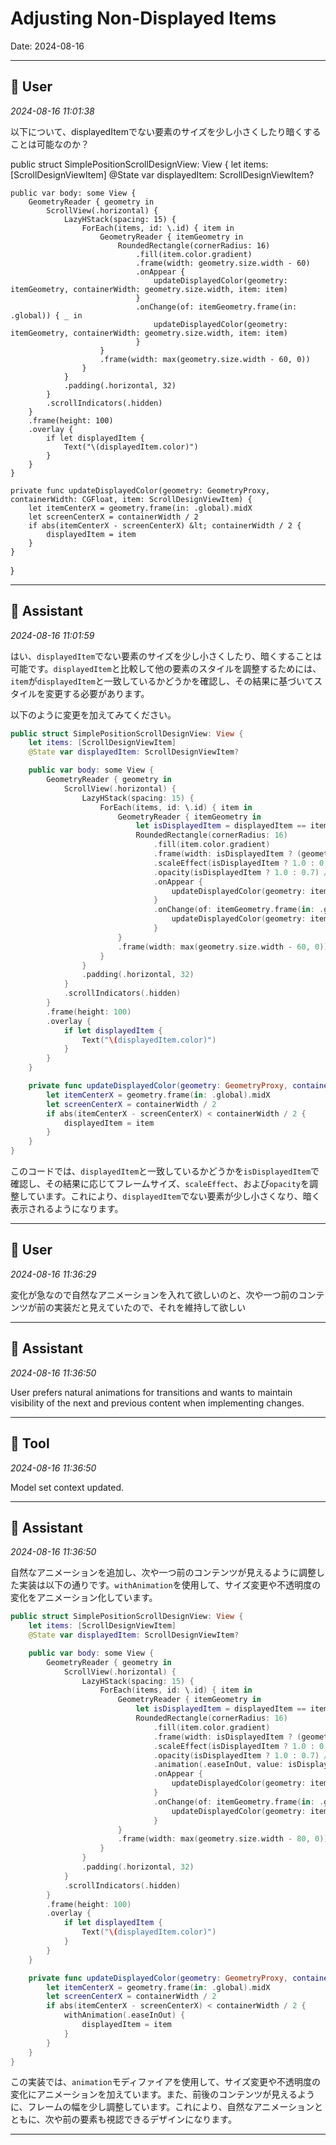 # Adjusting Non-Displayed Items

Date: 2024-08-16

---

## 👤 User
*2024-08-16 11:01:38*

以下について、displayedItemでない要素のサイズを少し小さくしたり暗くすることは可能なのか？

public struct SimplePositionScrollDesignView: View {
    let items: [ScrollDesignViewItem]
    @State var displayedItem: ScrollDesignViewItem?

    public var body: some View {
        GeometryReader { geometry in
            ScrollView(.horizontal) {
                LazyHStack(spacing: 15) {
                    ForEach(items, id: \.id) { item in
                        GeometryReader { itemGeometry in
                            RoundedRectangle(cornerRadius: 16)
                                .fill(item.color.gradient)
                                .frame(width: geometry.size.width - 60)
                                .onAppear {
                                    updateDisplayedColor(geometry: itemGeometry, containerWidth: geometry.size.width, item: item)
                                }
                                .onChange(of: itemGeometry.frame(in: .global)) { _ in
                                    updateDisplayedColor(geometry: itemGeometry, containerWidth: geometry.size.width, item: item)
                                }
                        }
                        .frame(width: max(geometry.size.width - 60, 0))
                    }
                }
                .padding(.horizontal, 32)
            }
            .scrollIndicators(.hidden)
        }
        .frame(height: 100)
        .overlay {
            if let displayedItem {
                Text("\(displayedItem.color)")
            }
        }
    }

    private func updateDisplayedColor(geometry: GeometryProxy, containerWidth: CGFloat, item: ScrollDesignViewItem) {
        let itemCenterX = geometry.frame(in: .global).midX
        let screenCenterX = containerWidth / 2
        if abs(itemCenterX - screenCenterX) &lt; containerWidth / 2 {
            displayedItem = item
        }
    }
}

---

## 🤖 Assistant
*2024-08-16 11:01:59*

はい、`displayedItem`でない要素のサイズを少し小さくしたり、暗くすることは可能です。`displayedItem`と比較して他の要素のスタイルを調整するためには、`item`が`displayedItem`と一致しているかどうかを確認し、その結果に基づいてスタイルを変更する必要があります。

以下のように変更を加えてみてください。

```swift
public struct SimplePositionScrollDesignView: View {
    let items: [ScrollDesignViewItem]
    @State var displayedItem: ScrollDesignViewItem?

    public var body: some View {
        GeometryReader { geometry in
            ScrollView(.horizontal) {
                LazyHStack(spacing: 15) {
                    ForEach(items, id: \.id) { item in
                        GeometryReader { itemGeometry in
                            let isDisplayedItem = displayedItem == item
                            RoundedRectangle(cornerRadius: 16)
                                .fill(item.color.gradient)
                                .frame(width: isDisplayedItem ? (geometry.size.width - 60) : (geometry.size.width - 80)) // サイズを調整
                                .scaleEffect(isDisplayedItem ? 1.0 : 0.9) // サイズを小さくする
                                .opacity(isDisplayedItem ? 1.0 : 0.7) // 暗くする
                                .onAppear {
                                    updateDisplayedColor(geometry: itemGeometry, containerWidth: geometry.size.width, item: item)
                                }
                                .onChange(of: itemGeometry.frame(in: .global)) { _ in
                                    updateDisplayedColor(geometry: itemGeometry, containerWidth: geometry.size.width, item: item)
                                }
                        }
                        .frame(width: max(geometry.size.width - 60, 0))
                    }
                }
                .padding(.horizontal, 32)
            }
            .scrollIndicators(.hidden)
        }
        .frame(height: 100)
        .overlay {
            if let displayedItem {
                Text("\(displayedItem.color)")
            }
        }
    }

    private func updateDisplayedColor(geometry: GeometryProxy, containerWidth: CGFloat, item: ScrollDesignViewItem) {
        let itemCenterX = geometry.frame(in: .global).midX
        let screenCenterX = containerWidth / 2
        if abs(itemCenterX - screenCenterX) < containerWidth / 2 {
            displayedItem = item
        }
    }
}
```

このコードでは、`displayedItem`と一致しているかどうかを`isDisplayedItem`で確認し、その結果に応じてフレームサイズ、`scaleEffect`、および`opacity`を調整しています。これにより、`displayedItem`でない要素が少し小さくなり、暗く表示されるようになります。

---

## 👤 User
*2024-08-16 11:36:29*

変化が急なので自然なアニメーションを入れて欲しいのと、次や一つ前のコンテンツが前の実装だと見えていたので、それを維持して欲しい

---

## 🤖 Assistant
*2024-08-16 11:36:50*

User prefers natural animations for transitions and wants to maintain visibility of the next and previous content when implementing changes.

---

## 🔧 Tool
*2024-08-16 11:36:50*

Model set context updated.

---

## 🤖 Assistant
*2024-08-16 11:36:50*

自然なアニメーションを追加し、次や一つ前のコンテンツが見えるように調整した実装は以下の通りです。`withAnimation`を使用して、サイズ変更や不透明度の変化をアニメーション化しています。

```swift
public struct SimplePositionScrollDesignView: View {
    let items: [ScrollDesignViewItem]
    @State var displayedItem: ScrollDesignViewItem?

    public var body: some View {
        GeometryReader { geometry in
            ScrollView(.horizontal) {
                LazyHStack(spacing: 15) {
                    ForEach(items, id: \.id) { item in
                        GeometryReader { itemGeometry in
                            let isDisplayedItem = displayedItem == item
                            RoundedRectangle(cornerRadius: 16)
                                .fill(item.color.gradient)
                                .frame(width: isDisplayedItem ? (geometry.size.width - 60) : (geometry.size.width - 80)) // サイズを調整
                                .scaleEffect(isDisplayedItem ? 1.0 : 0.9) // サイズを小さくする
                                .opacity(isDisplayedItem ? 1.0 : 0.7) // 暗くする
                                .animation(.easeInOut, value: isDisplayedItem) // アニメーションを追加
                                .onAppear {
                                    updateDisplayedColor(geometry: itemGeometry, containerWidth: geometry.size.width, item: item)
                                }
                                .onChange(of: itemGeometry.frame(in: .global)) { _ in
                                    updateDisplayedColor(geometry: itemGeometry, containerWidth: geometry.size.width, item: item)
                                }
                        }
                        .frame(width: max(geometry.size.width - 80, 0)) // 前後のコンテンツが見えるように調整
                    }
                }
                .padding(.horizontal, 32)
            }
            .scrollIndicators(.hidden)
        }
        .frame(height: 100)
        .overlay {
            if let displayedItem {
                Text("\(displayedItem.color)")
            }
        }
    }

    private func updateDisplayedColor(geometry: GeometryProxy, containerWidth: CGFloat, item: ScrollDesignViewItem) {
        let itemCenterX = geometry.frame(in: .global).midX
        let screenCenterX = containerWidth / 2
        if abs(itemCenterX - screenCenterX) < containerWidth / 2 {
            withAnimation(.easeInOut) {
                displayedItem = item
            }
        }
    }
}
```

この実装では、`animation`モディファイアを使用して、サイズ変更や不透明度の変化にアニメーションを加えています。また、前後のコンテンツが見えるように、フレームの幅を少し調整しています。これにより、自然なアニメーションとともに、次や前の要素も視認できるデザインになります。

---
